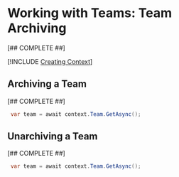 # Working with Teams: Team Archiving


[## COMPLETE ##]


[!INCLUDE [Creating Context](fragments/creating-context.md)]

## Archiving a Team

[## COMPLETE ##]

```csharp
 var team = await context.Team.GetAsync();
```

## Unarchiving a Team

[## COMPLETE ##]

```csharp
 var team = await context.Team.GetAsync();
```
